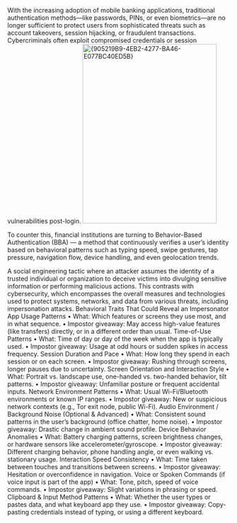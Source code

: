 With the increasing adoption of mobile banking applications, traditional authentication methods—like passwords, PINs, or even biometrics—are no longer sufficient to protect users from sophisticated threats such as account takeovers, session hijacking, or fraudulent transactions. Cybercriminals often exploit compromised credentials or session vulnerabilities post-login.
<img width="303" height="405" alt="{905219B9-4EB2-4277-BA46-E077BC40ED5B}" src="https://github.com/user-attachments/assets/5113f644-0a4f-4e14-bf64-a3bf9259e9ee" />

To counter this, financial institutions are turning to Behavior-Based
Authentication (BBA) — a method that continuously verifies a user’s identity
based on behavioral patterns such as typing speed, swipe gestures, tap
pressure, navigation flow, device handling, and even geolocation trends.

A social engineering tactic where an attacker assumes the identity of a trusted
individual or organization to deceive victims into divulging sensitive information
or performing malicious actions. This contrasts with cybersecurity, which
encompasses the overall measures and technologies used to protect systems,
networks, and data from various threats, including impersonation attacks.
Behavioral Traits That Could Reveal an Impersonator
App Usage Patterns
• What: Which features or screens they use most, and in what
sequence.
• Impostor giveaway: May access high-value features (like transfers)
directly, or in a different order than usual.
Time-of-Use Patterns
• What: Time of day or day of the week when the app is typically used.
• Impostor giveaway: Usage at odd hours or sudden spikes in access
frequency.
Session Duration and Pace
• What: How long they spend in each session or on each screen.
• Impostor giveaway: Rushing through screens, longer pauses due to
uncertainty.
Screen Orientation and Interaction Style
• What: Portrait vs. landscape use, one-handed vs. two-handed
behavior, tilt patterns.
• Impostor giveaway: Unfamiliar posture or frequent accidental inputs.
Network Environment Patterns
• What: Usual Wi-Fi/Bluetooth environments or known IP ranges.
• Impostor giveaway: New or suspicious network contexts (e.g., Tor exit
node, public Wi-Fi).
Audio Environment / Background Noise (Optional & Advanced)
• What: Consistent sound patterns in the user’s background (office
chatter, home noise).
• Impostor giveaway: Drastic change in ambient sound profile.
Device Behavior Anomalies
• What: Battery charging patterns, screen brightness changes, or
hardware sensors like accelerometer/gyroscope.
• Impostor giveaway: Different charging behavior, phone handling
angle, or even walking vs. stationary usage.
Interaction Speed Consistency
• What: Time taken between touches and transitions between screens.
• Impostor giveaway: Hesitation or overconfidence in navigation.
Voice or Spoken Commands (if voice input is part of the app)
• What: Tone, pitch, speed of voice commands.
• Impostor giveaway: Slight variations in phrasing or speed.
Clipboard & Input Method Patterns
• What: Whether the user types or pastes data, and what keyboard app
they use.
• Impostor giveaway: Copy-pasting credentials instead of typing, or
using a different keyboard.
